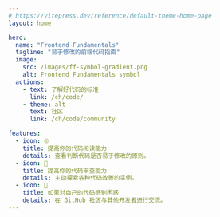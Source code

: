 ```yaml
---
# https://vitepress.dev/reference/default-theme-home-page
layout: home

hero:
  name: "Frontend Fundamentals"
  tagline: "易于修改的前端代码指南"
  image:
    src: /images/ff-symbol-gradient.png
    alt: Frontend Fundamentals symbol
  actions:
    - text: 了解好代码的标准
      link: /ch/code/
    - theme: alt
      text: 社区
      link: /ch/code/community

features:
  - icon: 🤓
    title: 提高你的代码阅读能力
    details: 查看判断代码是否易于修改的原则。
  - icon: 🤝
    title: 提高你的代码审查能力
    details: 主动探索各种代码改善的实例。
  - icon: 📝
    title: 如果对自己的代码感到困惑
    details: 在 GitHub 社区与其他开发者进行交流。
---
```

